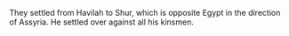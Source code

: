 They settled from Havilah to Shur, which is opposite Egypt in the direction of Assyria. He settled over against all his kinsmen.
